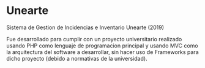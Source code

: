 # Unearte
Sistema de Gestion de Incidencias e Inventario Unearte (2019)

Fue desarrollado para cumplir con un proyecto universitario
realizado usando PHP como lenguaje de programacion principal 
y usando MVC como la arquitectura del software a desarrollar,
sin hacer uso de Frameworks para dicho proyecto (debido a normativas
de la universidad).

